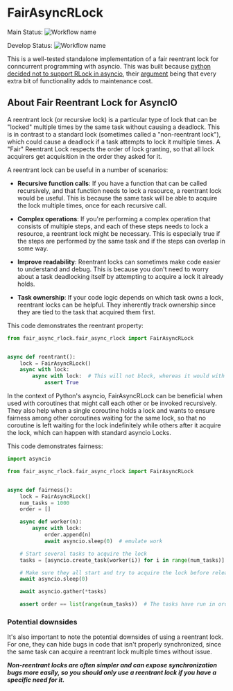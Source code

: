 # FairAsyncRLock

Main
Status: ![Workflow name](https://github.com/JoshuaAlbert/FairAsyncRLock/actions/workflows/unittests.yml/badge.svg?branch=main)

Develop
Status: ![Workflow name](https://github.com/JoshuaAlbert/FairAsyncRLock/actions/workflows/unittests.yml/badge.svg?branch=develop)

This is a well-tested standalone implementation of a fair reentrant lock for conncurrent programming with asyncio.
This was built
because [python decided not to support RLock in asyncio](https://discuss.python.org/t/asyncio-rlock-reentrant-locks-for-async-python/21509),
their [argument](https://discuss.python.org/t/asyncio-rlock-reentrant-locks-for-async-python/21509/2) being that every
extra bit of functionality adds to maintenance cost.

## About Fair Reentrant Lock for AsyncIO

A reentrant lock (or recursive lock) is a particular type of lock that can be "locked" multiple times by the same task
without causing a deadlock. This is in contrast to a standard lock (sometimes called a "non-reentrant lock"), which
could cause a deadlock if a task attempts to lock it multiple times. A "Fair" Reentrant Lock respects the order of lock
granting, so that all lock acquirers get acquisition in the order they asked for it.

A reentrant lock can be useful in a number of scenarios:

* **Recursive function calls**: If you have a function that can be called recursively, and that function needs to lock a
  resource, a reentrant lock would be useful. This is because the same task will be able to acquire the lock multiple
  times, once for each recursive call.

* **Complex operations**: If you're performing a complex operation that consists of multiple steps, and each of these
  steps
  needs to lock a resource, a reentrant lock might be necessary. This is especially true if the steps are performed by
  the
  same task and if the steps can overlap in some way.

* **Improve readability**: Reentrant locks can sometimes make code easier to understand and debug. This is because you
  don't
  need to worry about a task deadlocking itself by attempting to acquire a lock it already holds.

* **Task ownership**: If your code logic depends on which task owns a lock, reentrant locks can be
  helpful. They inherently track ownership since they are tied to the task that acquired them first.

This code demonstrates the reentrant property:

```python
from fair_async_rlock.fair_async_rlock import FairAsyncRLock


async def reentrant():
    lock = FairAsyncRLock()
    async with lock:
        async with lock:  # This will not block, whereas it would with asyncio.Lock
            assert True
```

In the context of Python's asyncio, FairAsyncRLock can be beneficial when used with
coroutines that might call each other or be invoked recursively. They also help when a single coroutine holds a lock and
wants to ensure fairness among other coroutines waiting for the same lock, so that no coroutine is left waiting for the
lock indefinitely while others after it acquire the lock, which can happen with standard asyncio Locks.

This code demonstrates fairness:

```python
import asyncio

from fair_async_rlock.fair_async_rlock import FairAsyncRLock


async def fairness():
    lock = FairAsyncRLock()
    num_tasks = 1000
    order = []

    async def worker(n):
        async with lock:
            order.append(n)
            await asyncio.sleep(0)  # emulate work

    # Start several tasks to acquire the lock
    tasks = [asyncio.create_task(worker(i)) for i in range(num_tasks)]

    # Make sure they all start and try to acquire the lock before releasing it
    await asyncio.sleep(0)

    await asyncio.gather(*tasks)

    assert order == list(range(num_tasks))  # The tasks have run in order
```

### Potential downsides

It's also important to note the potential downsides of using a reentrant lock.
For one, they can hide bugs in code that isn't properly synchronized, since
the same task can acquire a reentrant lock multiple times without issue.

**_Non-reentrant locks are often simpler and can expose synchronization bugs more easily, so you should only use a
reentrant lock if you have a specific need for it._**

